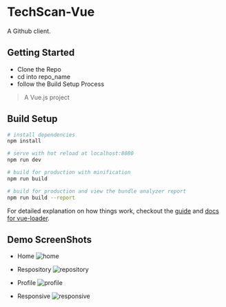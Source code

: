 # TechScan-Vue

  A Github client.

## Getting Started

  * Clone the Repo
  * cd into repo_name
  * follow the Build Setup Process
  
> A Vue.js project

## Build Setup

``` bash
# install dependencies
npm install

# serve with hot reload at localhost:8080
npm run dev

# build for production with minification
npm run build

# build for production and view the bundle analyzer report
npm run build --report
```

For detailed explanation on how things work, checkout the [guide](http://vuejs-templates.github.io/webpack/) and [docs for vue-loader](http://vuejs.github.io/vue-loader).

## Demo ScreenShots
 * Home
![home](https://user-images.githubusercontent.com/7887699/29996721-95c015fe-9021-11e7-9c08-2e558b16f073.png)

 * Respository
![repository](https://user-images.githubusercontent.com/7887699/29996728-afb0e9e8-9021-11e7-891e-d8b261c6974a.png)

  * Profile
![profile](https://user-images.githubusercontent.com/7887699/29996734-c22591a0-9021-11e7-99ee-827f387e21bf.png)

  * Responsive
![responsive](https://user-images.githubusercontent.com/7887699/29996743-eb269ca2-9021-11e7-98ef-0bb5c5c3bd19.png)
